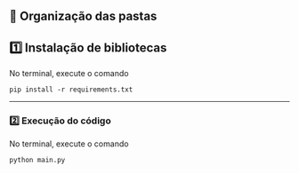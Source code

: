 ## 📁 Organização das pastas


## 1️⃣ Instalação de bibliotecas
No terminal, execute o comando

```
pip install -r requirements.txt
```
---
### 2️⃣ Execução do código
No terminal, execute o comando

```
python main.py
``` 